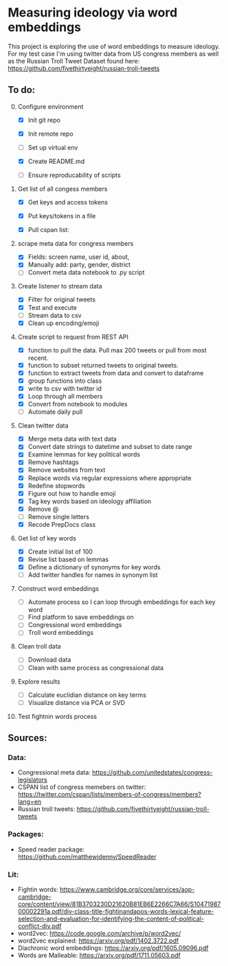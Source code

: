 # Measuring ideology via word embeddings
This project is exploring the use of word embeddings to measure ideology.
For my test case I'm using twitter data from US congress members as well as the Russian Troll Tweet Dataset found here: https://github.com/fivethirtyeight/russian-troll-tweets

## To do:
0. Configure environment

    - [x] Init git repo
    - [x] Init remote repo
    - [ ] Set up virtual env
    - [x] Create README.md
    - [ ] Ensure reproducability of scripts
    

1. Get list of all congess members
    - [x] Get keys and access tokens
    - [x] Put keys/tokens in a file
    - [x] Pull cspan list: 


2. scrape meta data for congress members

    - [x] Fields: screen name, user id, about, 
    - [x] Manually add: party, gender, district
    - [ ] Convert meta data notebook to .py script

3. Create listener to stream data
    - [x] Filter for original tweets
    - [x] Test and execute
    - [ ] Stream data to csv
    - [x] Clean up encoding/emoji

4. Create script to request from REST API
    - [x] function to pull the data. Pull max 200 tweets or pull from most recent.
    - [x] function to subset returned tweets to original tweets.
    - [x] function to extract tweets from data and convert to dataframe
    - [x] group functions into class
    - [x] write to csv with twitter id
    - [x] Loop through all members
    - [x] Convert from notebook to modules
    - [ ] Automate daily pull

5. Clean twitter data
    - [x] Merge meta data with text data
    - [x] Convert date strings to datetime and subset to date range
    - [x] Examine lemmas for key political words
    - [x] Remove hashtags
    - [x] Remove websites from text
    - [x] Replace words via regular expressions where appropriate
    - [x] Redefine stopwords
    - [x] Figure out how to handle emoji
    - [x] Tag key words based on ideology affiliation
    - [x] Remove @
    - [ ] Remove single letters
    - [x] Recode PrepDocs class
    
6. Get list of key words
    - [x] Create initial list of 100
    - [x] Revise list based on lemmas
    - [x] Define a dictionary of synonyms for key words
    - [ ] Add twitter handles for names in synonym list

7. Construct word embeddings
    - [ ] Automate process so I can loop through embeddings for each key word
    - [ ] Find platform to save embeddings on
    - [ ] Congressional word embeddings
    - [ ] Troll word embeddings

8. Clean troll data
    - [ ] Download data
    - [ ] Clean with same process as congressional data

9. Explore results
    - [ ] Calculate euclidian distance on key terms
    - [ ] Visualize distance via PCA or SVD

10. Test fightnin words process


## Sources:
### Data:
- Congressional meta data: https://github.com/unitedstates/congress-legislators
- CSPAN list of congress memebers on twitter: https://twitter.com/cspan/lists/members-of-congress/members?lang=en
- Russian troll tweets: https://github.com/fivethirtyeight/russian-troll-tweets

### Packages:
- Speed reader package: https://github.com/matthewjdenny/SpeedReader

### Lit:
- Fightin words: https://www.cambridge.org/core/services/aop-cambridge-core/content/view/81B3703230D21620B81EB6E2266C7A66/S1047198700002291a.pdf/div-class-title-fightinandapos-words-lexical-feature-selection-and-evaluation-for-identifying-the-content-of-political-conflict-div.pdf
- word2vec: https://code.google.com/archive/p/word2vec/
- word2vec explained: https://arxiv.org/pdf/1402.3722.pdf
- Diachronic word embeddings: https://arxiv.org/pdf/1605.09096.pdf
- Words are Malleable: https://arxiv.org/pdf/1711.05603.pdf

